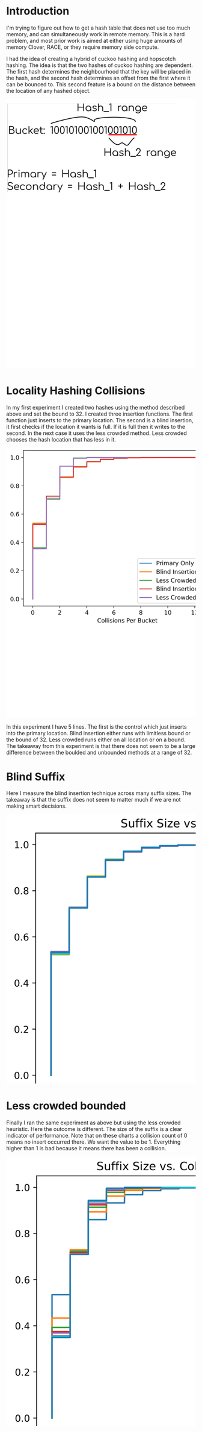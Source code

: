 # Introduction

I'm trying to figure out how to get a hash table that does not use too much
memory, and can simultaneously work in remote memory. This is a hard problem,
and most prior work is aimed at either using huge amounts of memory Clover,
RACE, or they require memory side compute.

I had the idea of creating a hybrid of cuckoo hashing and hopscotch hashing. The
idea is that the two hashes of cuckoo hashing are dependent. The first hash
determines the neighbourhood that the key will be placed in the hash, and the
second hash determines an offset from the first where it can be bounced to. This
second feature is a bound on the distance between the location of any hashed
object.

![hashes](dependent_hashes.png)

# Locality Hashing Collisions

In my first experiment I created two hashes using the method described above and
set the bound to 32. I created three insertion functions. The first function just inserts to the primary location. The second is a blind insertion, it first checks if the location it wants is full. If it is full then it writes to the second. In the next case it uses the less crowded method. Less crowded chooses the hash location that has less in it.

![all_vs_bound](collisions_all_vs_bound.png)

In this experiment I have 5 lines. The first is the control which just inserts into the primary location. Blind insertion either runs with limitless bound or the bound of 32. Less crowded runs either on all location or on a bound. The takeaway from this experiment is that there does not seem to be a large difference between the boulded and unbounded methods at a range of 32.

# Blind Suffix

Here I measure the blind insertion technique across many suffix sizes. The takeaway is that the suffix does not seem to matter much if we are not making smart decisions.

![blind_suffix](blind_suffix.png)

# Less crowded bounded

Finally I ran the same experiment as above but using the less crowded heuristic.
Here the outcome is different. The size of the suffix is a clear indicator of
performance. Note that on these charts a collision count of 0 means no insert
occurred there. We want the value to be 1. Everything higher than 1 is bad
because it means there has been a collision.

![hashes](less_crowded_suffix.png)